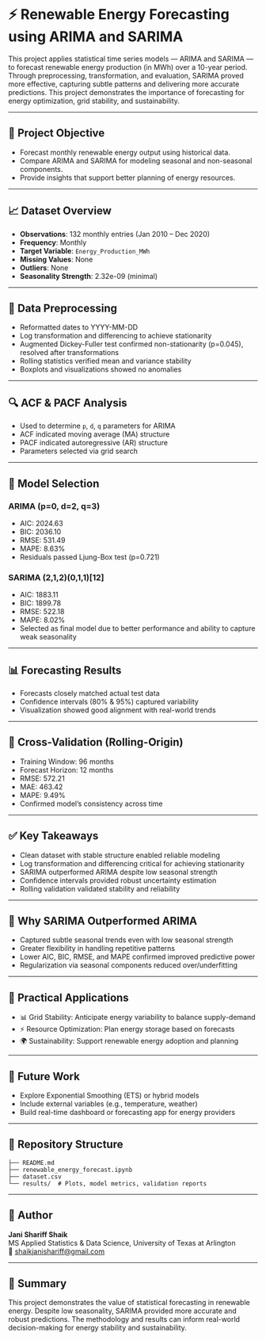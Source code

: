 
# ⚡ Renewable Energy Forecasting using ARIMA and SARIMA

This project applies statistical time series models — ARIMA and SARIMA — to forecast renewable energy production (in MWh) over a 10-year period. Through preprocessing, transformation, and evaluation, SARIMA proved more effective, capturing subtle patterns and delivering more accurate predictions. This project demonstrates the importance of forecasting for energy optimization, grid stability, and sustainability.

---

## 📌 Project Objective

- Forecast monthly renewable energy output using historical data.
- Compare ARIMA and SARIMA for modeling seasonal and non-seasonal components.
- Provide insights that support better planning of energy resources.

---

## 📈 Dataset Overview

- **Observations**: 132 monthly entries (Jan 2010 – Dec 2020)
- **Frequency**: Monthly
- **Target Variable**: `Energy_Production_MWh`
- **Missing Values**: None
- **Outliers**: None
- **Seasonality Strength**: 2.32e-09 (minimal)

---

## 🧹 Data Preprocessing

- Reformatted dates to YYYY-MM-DD
- Log transformation and differencing to achieve stationarity
- Augmented Dickey-Fuller test confirmed non-stationarity (p=0.045), resolved after transformations
- Rolling statistics verified mean and variance stability
- Boxplots and visualizations showed no anomalies

---

## 🔍 ACF & PACF Analysis

- Used to determine `p`, `d`, `q` parameters for ARIMA
- ACF indicated moving average (MA) structure
- PACF indicated autoregressive (AR) structure
- Parameters selected via grid search

---

## 🧠 Model Selection

### ARIMA (p=0, d=2, q=3)
- AIC: 2024.63
- BIC: 2036.10
- RMSE: 531.49
- MAPE: 8.63%
- Residuals passed Ljung-Box test (p=0.721)

### SARIMA (2,1,2)(0,1,1)[12]
- AIC: 1883.11
- BIC: 1899.78
- RMSE: 522.18
- MAPE: 8.02%
- Selected as final model due to better performance and ability to capture weak seasonality

---

## 📊 Forecasting Results

- Forecasts closely matched actual test data
- Confidence intervals (80% & 95%) captured variability
- Visualization showed good alignment with real-world trends

---

## 🧪 Cross-Validation (Rolling-Origin)

- Training Window: 96 months
- Forecast Horizon: 12 months
- RMSE: 572.21
- MAE: 463.42
- MAPE: 9.49%
- Confirmed model’s consistency across time

---

## ✅ Key Takeaways

- Clean dataset with stable structure enabled reliable modeling
- Log transformation and differencing critical for achieving stationarity
- SARIMA outperformed ARIMA despite low seasonal strength
- Confidence intervals provided robust uncertainty estimation
- Rolling validation validated stability and reliability

---

## 🔮 Why SARIMA Outperformed ARIMA

- Captured subtle seasonal trends even with low seasonal strength
- Greater flexibility in handling repetitive patterns
- Lower AIC, BIC, RMSE, and MAPE confirmed improved predictive power
- Regularization via seasonal components reduced over/underfitting

---

## 🚀 Practical Applications

- 📊 Grid Stability: Anticipate energy variability to balance supply-demand
- ⚡ Resource Optimization: Plan energy storage based on forecasts
- 🌍 Sustainability: Support renewable energy adoption and planning

---

## 🌱 Future Work

- Explore Exponential Smoothing (ETS) or hybrid models
- Include external variables (e.g., temperature, weather)
- Build real-time dashboard or forecasting app for energy providers

---

## 📁 Repository Structure

```
├── README.md
├── renewable_energy_forecast.ipynb
├── dataset.csv
└── results/  # Plots, model metrics, validation reports
```

---

## 👤 Author

**Jani Shariff Shaik**  
MS Applied Statistics & Data Science, University of Texas at Arlington  
📧 shaikjanishariff@gmail.com

---

## 📝 Summary

This project demonstrates the value of statistical forecasting in renewable energy. Despite low seasonality, SARIMA provided more accurate and robust predictions. The methodology and results can inform real-world decision-making for energy stability and sustainability.

